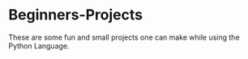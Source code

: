 # Beginners-Projects
These are some fun and small projects one can make while using the Python Language.
